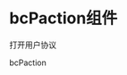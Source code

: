 # bcPaction组件
 打开用户协议

<ClientOnly>
  <van-button type="primary">bcPaction</van-button>
</ClientOnly>


